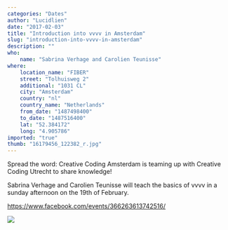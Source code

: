 ```yaml
---
categories: "Dates"
author: "Lucidlien"
date: "2017-02-03"
title: "Introduction into vvvv in Amsterdam"
slug: "introduction-into-vvvv-in-amsterdam"
description: ""
who: 
    name: "Sabrina Verhage and Carolien Teunisse"
where: 
    location_name: "FIBER"
    street: "Tolhuisweg 2"
    additional: "1031 CL"
    city: "Amsterdam"
    country: "nl"
    country_name: "Netherlands"
    from_date: "1487498400"
    to_date: "1487516400"
    lat: "52.384172"
    long: "4.905786"
imported: "true"
thumb: "16179456_122382_r.jpg"
---
```



Spread the word: Creative Coding Amsterdam is teaming up with Creative Coding Utrecht to share knowledge! 

Sabrina Verhage and Carolien Teunisse will teach the basics of vvvv in a sunday afternoon on the 19th of February.

https://www.facebook.com/events/366263613742516/

![](16179456_122382_r.jpg) 